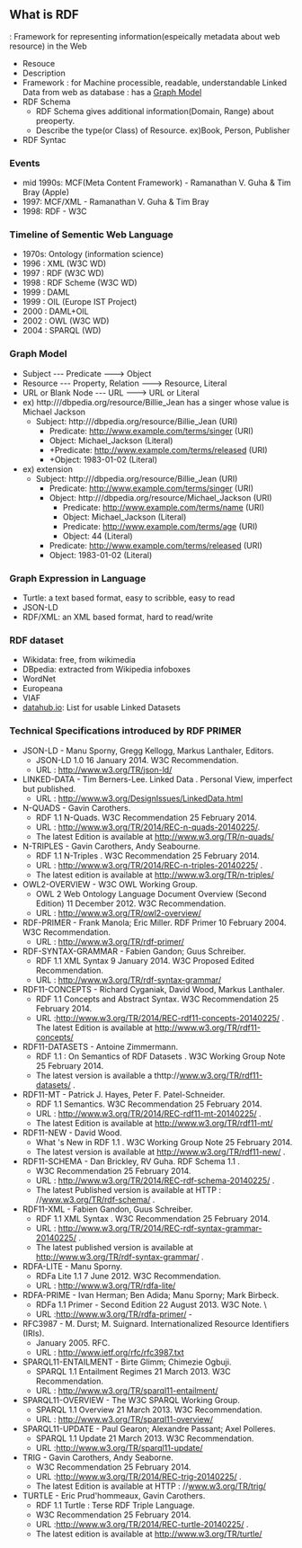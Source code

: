 ## What is RDF
: Framework for representing information(espeically metadata about web resource) in the Web
  - Resouce
  - Description
  - Framework
: for Machine processible, readable, understandable Linked Data from web as database
: has a [Graph Model](#graph-model)
- RDF Schema
  - RDF Schema gives additional information(Domain, Range) about preoperty.
  - Describe the type(or Class) of Resource. ex)Book, Person, Publisher
- RDF Syntac

### Events
- mid 1990s: MCF(Meta Content Framework) - Ramanathan V. Guha & Tim Bray
(Apple)
- 1997: MCF/XML - Ramanathan V. Guha & Tim Bray
- 1998: RDF - W3C

### Timeline of Sementic Web Language
- 1970s: Ontology (information science)
- 1996 : XML (W3C WD)
- 1997 : RDF (W3C WD)
- 1998 : RDF Scheme (W3C WD)
- 1999 : DAML
- 1999 : OIL (Europe IST Project)
- 2000 : DAML+OIL
- 2002 : OWL (W3C WD)
- 2004 : SPARQL (WD)

### Graph Model
- Subject --- Predicate ---> Object
- Resource --- Property, Relation ---> Resource, Literal
- URL or Blank Node --- URL ---> URL or Literal
- ex) http:///dbpedia.org/resource/Billie_Jean has a singer whose value is Michael Jackson
  - Subject: http:///dbpedia.org/resource/Billie_Jean (URI)
    - Predicate: http://www.example.com/terms/singer (URI)
    - Object: Michael_Jackson (Literal)
    - +Predicate: http://www.example.com/terms/released (URI)
    - +Object: 1983-01-02 (Literal)
- ex) extension
  - Subject: http:///dbpedia.org/resource/Billie_Jean (URI)
    - Predicate: http://www.example.com/terms/singer (URI)
    - Object: http:///dbpedia.org/resource/Michael_Jackson (URI)
      - Predicate: http://www.example.com/terms/name (URI)
      - Object: Michael_Jackson (Literal)
      - Predicate: http://www.example.com/terms/age (URI)
      - Object: 44 (Literal)
    - Predicate: http://www.example.com/terms/released (URI)
    - Object: 1983-01-02 (Literal)
    
### Graph Expression in Language
- Turtle: a text based format, easy to scribble, easy to read
- JSON-LD
- RDF/XML: an XML based format, hard to read/write

### RDF dataset
- Wikidata: free, from wikimedia
- DBpedia: extracted from Wikipedia infoboxes
- WordNet
- Europeana
- VIAF
- [datahub.io](): List for usable Linked Datasets

### Technical Specifications introduced by RDF PRIMER
- JSON-LD - Manu Sporny, Gregg Kellogg, Markus Lanthaler, Editors. 
  - JSON-LD 1.0 16 January 2014. W3C Recommendation. 
  - URL : http://www.w3.org/TR/json-ld/ 
- LINKED-DATA -  Tim Berners-Lee. Linked Data . Personal View, imperfect but published. 
  - URL : http://www.w3.org/DesignIssues/LinkedData.html 
- N-QUADS - Gavin Carothers. 
  - RDF 1.1 N-Quads. W3C Recommendation 25 February 2014. 
  - URL : http://www.w3.org/TR/2014/REC-n-quads-20140225/. 
  - The latest Edition is available at http://www.w3.org/TR/n-quads/
- N-TRIPLES - Gavin Carothers, Andy Seabourne. 
  - RDF 1.1 N-Triples . W3C Recommendation 25 February 2014. 
  - URL : http://www.w3.org/TR/2014/REC-n-triples-20140225/ . 
  - The latest edition is available at http://www.w3.org/TR/n-triples/ 
- OWL2-OVERVIEW - W3C OWL Working Group. 
  - OWL 2 Web Ontology Language Document Overview (Second Edition) 11 December 2012.  W3C Recommendation. 
  - URL : http://www.w3.org/TR/owl2-overview/ 
- RDF-PRIMER - Frank Manola; Eric Miller. RDF Primer 10 February 2004. W3C Recommendation. 
  - URL : http://www.w3.org/TR/rdf-primer/
- RDF-SYNTAX-GRAMMAR - Fabien Gandon; Guus Schreiber. 
  - RDF 1.1 XML Syntax 9 January 2014. W3C Proposed Edited Recommendation. 
  - URL : http://www.w3.org/TR/rdf-syntax-grammar/
- RDF11-CONCEPTS - Richard Cyganiak, David Wood, Markus Lanthaler. 
  - RDF 1.1 Concepts and Abstract Syntax. W3C Recommendation 25 February 2014. 
  - URL :http://www.w3.org/TR/2014/REC-rdf11-concepts-20140225/ . 
  The latest Edition is available at http://www.w3.org/TR/rdf11-concepts/ 
- RDF11-DATASETS - Antoine Zimmermann. 
  - RDF 1.1 : On Semantics of RDF Datasets . W3C Working Group Note 25 February 2014. 
  - The latest version is available a thttp://www.w3.org/TR/rdf11-datasets/ . 
- RDF11-MT - Patrick J. Hayes, Peter F. Patel-Schneider. 
  - RDF 1.1 Semantics. W3C Recommendation 25 February 2014. 
  - URL : http://www.w3.org/TR/2014/REC-rdf11-mt-20140225/ . 
  - The latest Edition is available at http://www.w3.org/TR/rdf11-mt/ 
- RDF11-NEW - David Wood. 
  - What 's New in RDF 1.1 . W3C Working Group Note 25 February 2014. 
  - The latest version is available at http://www.w3.org/TR/rdf11-new/ . 
- RDF11-SCHEMA - Dan Brickley, RV Guha. RDF Schema 1.1 . 
  - W3C Recommendation 25 February 2014. 
  - URL : http://www.w3.org/TR/2014/REC-rdf-schema-20140225/ . 
  - The latest Published version is available at HTTP : //www.w3.org/TR/rdf-schema/ . 
- RDF11-XML - Fabien Gandon, Guus Schreiber. 
  - RDF 1.1 XML Syntax . W3C Recommendation 25 February 2014. 
  - URL : http://www.w3.org/TR/2014/REC-rdf-syntax-grammar-20140225/ . 
  - The latest published version is available at http://www.w3.org/TR/rdf-syntax-grammar/ . 
- RDFA-LITE -  Manu Sporny. 
  - RDFa Lite 1.1 7 June 2012. W3C Recommendation. 
  - URL : http://www.w3.org/TR/rdfa-lite/ 
- RDFA-PRIME - Ivan Herman; Ben Adida; Manu Sporny; Mark Birbeck. 
  - RDFa 1.1 Primer - Second Edition 22 August 2013. W3C Note. \
  - URL :http://www.w3.org/TR/rdfa-primer/ - 
- RFC3987 - M. Durst; M. Suignard. Internationalized Resource Identifiers (IRIs).
  - January 2005. RFC. 
  - URL : http://www.ietf.org/rfc/rfc3987.txt
- SPARQL11-ENTAILMENT - Birte Glimm; Chimezie Ogbuji. 
  - SPARQL 1.1 Entailment Regimes 21 March 2013. W3C Recommendation. 
  - URL : http://www.w3.org/TR/sparql11-entailment/ 
- SPARQL11-OVERVIEW - The W3C SPARQL Working Group. 
  - SPARQL 1.1 Overview 21 March 2013. W3C Recommendation. 
  - URL : http://www.w3.org/TR/sparql11-overview/ 
- SPARQL11-UPDATE - Paul Gearon; Alexandre Passant; Axel Polleres. 
  - SPARQL 1.1 Update 21 March 2013. W3C Recommendation. 
  - URL :http://www.w3.org/TR/sparql11-update/ 
- TRIG - Gavin Carothers, Andy Seaborne. 
  - W3C Recommendation 25 February 2014. 
  - URL :http://www.w3.org/TR/2014/REC-trig-20140225/ . 
  - The latest Edition is available at HTTP : //www.w3.org/TR/trig/ 
- TURTLE - Eric Prud'hommeaux, Gavin Carothers. 
  - RDF 1.1 Turtle : Terse RDF Triple Language. 
  - W3C Recommendation 25 February 2014. 
  - URL :http://www.w3.org/TR/2014/REC-turtle-20140225/ . 
  - The latest edition is available at http://www.w3.org/TR/turtle/
